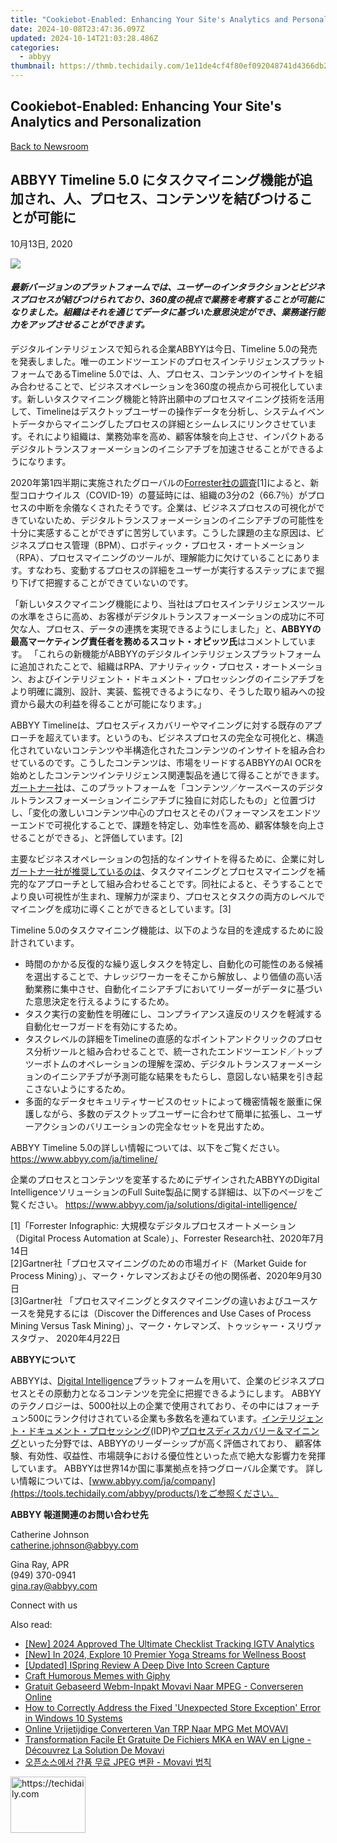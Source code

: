 ```yaml
---
title: "Cookiebot-Enabled: Enhancing Your Site's Analytics and Personalization"
date: 2024-10-08T23:47:36.097Z
updated: 2024-10-14T21:03:28.486Z
categories:
  - abbyy
thumbnail: https://thmb.techidaily.com/1e11de4cf4f80ef092048741d4366db23f2bbee1459c9f567932a80d4f33ce93.jpg
---
```


## Cookiebot-Enabled: Enhancing Your Site's Analytics and Personalization

[Back to Newsroom](https://tools.techidaily.com/abbyy/products/)

## ABBYY Timeline 5.0 にタスクマイニング機能が追加され、人、プロセス、コンテンツを結びつけることが可能に

10月13日, 2020

![](https://content.abbyy.com/-/media/project/abbyy/abbyy/branchtemplates/shutterstock_1272462163_1296-x-729.jpg?h=729&iar=0&w=1296)

#### _最新バージョンのプラットフォームでは、ユーザーのインタラクションとビジネスプロセスが結びつけられており、360度の視点で業務を考察することが可能になりました。組織はそれを通じてデータに基づいた意思決定ができ、業務遂行能力をアップさせることができます。_

デジタルインテリジェンスで知られる企業ABBYYは今日、Timeline 5.0の発売を発表しました。唯一のエンドツーエンドのプロセスインテリジェンスプラットフォームであるTimeline 5.0では、人、プロセス、コンテンツのインサイトを組み合わせることで、ビジネスオペレーションを360度の視点から可視化しています。新しいタスクマイニング機能と特許出願中のプロセスマイニング技術を活用して、Timelineはデスクトップユーザーの操作データを分析し、システムイベントデータからマイニングしたプロセスの詳細とシームレスにリンクさせています。それにより組織は、業務効率を高め、顧客体験を向上させ、インパクトあるデジタルトランスフォーメーションのイニシアチブを加速させることができるようになります。

2020年第1四半期に実施されたグローバルの[Forrester社の調査](https://www.forrester.com/report/Forrester+Infographic+Digital+Process+Automation+At+Scale/-/E-RES160722 "Forrester: Global study")\[1\]によると、新型コロナウイルス（COVID-19）の蔓延時には、組織の3分の2（66.7％）がプロセスの中断を余儀なくされたそうです。企業は、ビジネスプロセスの可視化ができていないため、デジタルトランスフォーメーションのイニシアチブの可能性を十分に実感することができずに苦労しています。こうした課題の主な原因は、ビジネスプロセス管理（BPM）、ロボティック・プロセス・オートメーション（RPA）、プロセスマイニングのツールが、理解能力に欠けていることにあります。すなわち、変動するプロセスの詳細をユーザーが実行するステップにまで掘り下げて把握することができていないのです。

「新しいタスクマイニング機能により、当社はプロセスインテリジェンスツールの水準をさらに高め、お客様がデジタルトランスフォーメーションの成功に不可欠な人、プロセス、データの連携を実現できるようにしました」と、**ABBYYの最高マーケティング責任者を務めるスコット・オピッツ氏**はコメントしています。 「これらの新機能がABBYYのデジタルインテリジェンスプラットフォームに追加されたことで、組織はRPA、アナリティック・プロセス・オートメーション、およびインテリジェント・ドキュメント・プロセッシングのイニシアチブをより明確に識別、設計、実装、監視できるようになり、そうした取り組みへの投資から最大の利益を得ることが可能になります。」

ABBYY Timelineは、プロセスディスカバリーやマイニングに対する既存のアプローチを超えています。というのも、ビジネスプロセスの完全な可視化と、構造化されていないコンテンツや半構造化されたコンテンツのインサイトを組み合わせているのです。こうしたコンテンツは、市場をリードするABBYYのAI OCRを始めとしたコンテンツインテリジェンス関連製品を通じて得ることができます。 [ガートナー社](https://www.gartner.com/document/3991229 "Gartner report")は、このプラットフォームを「コンテンツ／ケースベースのデジタルトランスフォーメーションイニシアチブに独自に対応したもの」と位置づけし、「変化の激しいコンテンツ中心のプロセスとそのパフォーマンスをエンドツーエンドで可視化することで、課題を特定し、効率性を高め、顧客体験を向上させることができる」、と評価しています。\[2\]

主要なビジネスオペレーションの包括的なインサイトを得るために、企業に対し[ガートナー社が推奨しているのは](https://www.gartner.com/en/documents/3983907/discover-the-differences-and-use-cases-of-process-mining "recommendations from Gartner analytics")、タスクマイニングとプロセスマイニングを補完的なアプローチとして組み合わせることです。同社によると、そうすることでより良い可視性が生まれ、理解力が深まり、プロセスとタスクの両方のレベルでマイニングを成功に導くことができるとしています。\[3\]

Timeline 5.0のタスクマイニング機能は、以下のような目的を達成するために設計されています。

* 時間のかかる反復的な繰り返しタスクを特定し、自動化の可能性のある候補を選出することで、ナレッジワーカーをそこから解放し、より価値の高い活動業務に集中させ、自動化イニシアチブにおいてリーダーがデータに基づいた意思決定を行えるようにするため。
* タスク実行の変動性を明確にし、コンプライアンス違反のリスクを軽減する自動化セーフガードを有効にするため。
* タスクレベルの詳細をTimelineの直感的なポイントアンドクリックのプロセス分析ツールと組み合わせることで、統一されたエンドツーエンド／トップツーボトムのオペレーションの理解を深め、デジタルトランスフォーメーションのイニシアチブが予測可能な結果をもたらし、意図しない結果を引き起こさないようにするため。
* 多面的なデータセキュリティサービスのセットによって機密情報を厳重に保護しながら、多数のデスクトップユーザーに合わせて簡単に拡張し、ユーザーアクションのバリエーションの完全なセットを見出すため。

ABBYY Timeline 5.0の詳しい情報については、以下をご覧ください。 <https://www.abbyy.com/ja/timeline/>

企業のプロセスとコンテンツを変革するためにデザインされたABBYYのDigital IntelligenceソリューションのFull Suite製品に関する詳細は、以下のページをご覧ください。 <https://www.abbyy.com/ja/solutions/digital-intelligence/>

  
\[1\]「Forrester Infographic: 大規模なデジタルプロセスオートメーション（Digital Process Automation at Scale）」、Forrester Research社、2020年7月14日  
\[2\]Gartner社「プロセスマイニングのための市場ガイド（Market Guide for Process Mining）」、マーク・ケレマンズおよびその他の関係者、2020年9月30日  
\[3\]Gartner社 「プロセスマイニングとタスクマイニングの違いおよびユースケースを発見するには（Discover the Differences and Use Cases of Process Mining Versus Task Mining）」、マーク・ケレマンズ、トゥッシャー・スリヴァスタヴァ、 2020年4月22日

**ABBYYについて**

ABBYYは、[Digital Intelligence](https://tools.techidaily.com/abbyy/products/)プラットフォームを用いて、企業のビジネスプロセスとその原動力となるコンテンツを完全に把握できるようにします。 ABBYYのテクノロジーは、5000社以上の企業で使用されており、その中にはフォーチュン500にランク付けされている企業も多数名を連ねています。[インテリジェント・ドキュメント・プロセッシング](https://tools.techidaily.com/abbyy/products/)(IDP)や[プロセスディスカバリー＆マイニング](https://tools.techidaily.com/abbyy/products/)といった分野では、ABBYYのリーダーシップが高く評価されており、 顧客体験、有効性、収益性、市場競争における優位性といった点で絶大な影響力を発揮しています。 ABBYYは世界14か国に事業拠点を持つグローバル企業です。 詳しい情報については、[www.abbyy.com/ja/company](https://tools.techidaily.com/abbyy/products/)をご参照ください。

**ABBYY 報道関連のお問い合わせ先**

Catherine Johnson  
[catherine.johnson@abbyy.com](https://tools.techidaily.com/abbyy/products/)

Gina Ray, APR  
(949) 370-0941  
[gina.ray@abbyy.com](https://tools.techidaily.com/abbyy/products/)  
  
  
Connect with us

<ins class="adsbygoogle"
     style="display:block"
     data-ad-format="autorelaxed"
     data-ad-client="ca-pub-7571918770474297"
     data-ad-slot="1223367746"></ins>

<ins class="adsbygoogle"
     style="display:block"
     data-ad-client="ca-pub-7571918770474297"
     data-ad-slot="8358498916"
     data-ad-format="auto"
     data-full-width-responsive="true"></ins>

<span class="atpl-alsoreadstyle">Also read:</span>
<div><ul>
<li><a href="https://instagram-clips.techidaily.com/new-2024-approved-the-ultimate-checklist-tracking-igtv-analytics/"><u>[New] 2024 Approved The Ultimate Checklist Tracking IGTV Analytics</u></a></li>
<li><a href="https://youtube-lab.techidaily.com/n-2024-explore-10-premier-yoga-streams-for-wellness-boost/"><u>[New] In 2024, Explore 10 Premier Yoga Streams for Wellness Boost</u></a></li>
<li><a href="https://on-screen-recording.techidaily.com/updated-ispring-review-a-deep-dive-into-screen-capture/"><u>[Updated] ISpring Review A Deep Dive Into Screen Capture</u></a></li>
<li><a href="https://extra-tips.techidaily.com/craft-humorous-memes-with-giphy/"><u>Craft Humorous Memes with Giphy</u></a></li>
<li><a href="https://solve-marvelous.techidaily.com/gratuit-gebaseerd-webm-inpakt-movavi-naar-mpeg-converseren-online/"><u>Gratuit Gebaseerd Webm-Inpakt Movavi Naar MPEG - Converseren Online</u></a></li>
<li><a href="https://blue-screen-error.techidaily.com/how-to-correctly-address-the-fixed-unexpected-store-exception-error-in-windows-10-systems/"><u>How to Correctly Address the Fixed 'Unexpected Store Exception' Error in Windows 10 Systems</u></a></li>
<li><a href="https://solve-marvelous.techidaily.com/online-vrijetijdige-converteren-van-trp-naar-mpg-met-movavi/"><u>Online Vrijetijdige Converteren Van TRP Naar MPG Met MOVAVI</u></a></li>
<li><a href="https://solve-marvelous.techidaily.com/transformation-facile-et-gratuite-de-fichiers-mka-en-wav-en-ligne-decouvrez-la-solution-de-movavi/"><u>Transformation Facile Et Gratuite De Fichiers MKA en WAV en Ligne - Découvrez La Solution De Movavi</u></a></li>
<li><a href="https://solve-marvelous.techidaily.com/1726224306504-jpeg-movavi/"><u>오픈소스에서 간품 무료 JPEG 변환 - Movavi 법칙</u></a></li>
</ul></div>

<!-- affiliate ads begin -->
<a href="https://aligracehair.sjv.io/c/5597632/2135406/19272" target="_top" id="2135406">
  <img src="//a.impactradius-go.com/display-ad/19272-2135406" border="0" alt="https://techidaily.com" width="120" height="90"/>
</a>
<img height="0" width="0" src="https://aligracehair.sjv.io/i/5597632/2135406/19272" style="position:absolute;visibility:hidden;" border="0" />
<!-- affiliate ads end -->

